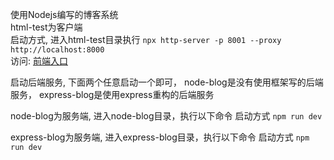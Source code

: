 使用Nodejs编写的博客系统  
html-test为客户端  
启动方式, 进入html-test目录执行
`npx http-server -p 8001 --proxy http://localhost:8000`  
访问: [前端入口](http://localhost:8001/login.html)


启动后端服务, 下面两个任意启动一个即可， node-blog是没有使用框架写的后端服务， express-blog是使用express重构的后端服务

node-blog为服务端, 进入node-blog目录，执行以下命令
启动方式
`npm run dev`

express-blog为服务端, 进入express-blog目录，执行以下命令
启动方式
`npm run dev`

